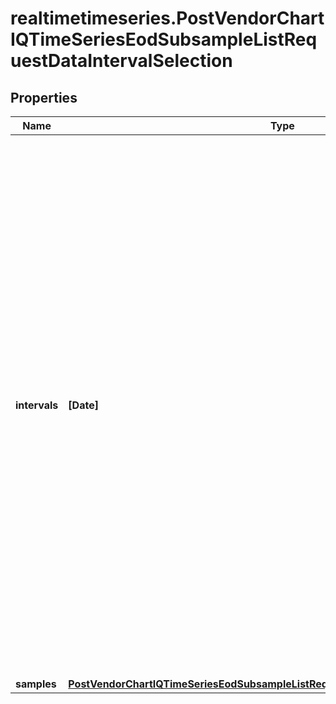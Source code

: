# realtimetimeseries.PostVendorChartIQTimeSeriesEodSubsampleListRequestDataIntervalSelection

## Properties

Name | Type | Description | Notes
------------ | ------------- | ------------- | -------------
**intervals** | **[Date]** | Non-empty intervals of days to consider for the request. The array contains a list of at least two days in increasing order. Each pair of adjacent entries day_n and day_(n+1) specifies a half-open interval, that is a range of days d where day_n &lt;&#x3D; d &lt; day_(n+1). A subsample is computed for each interval. The valid range of intervals is between 1900-01-01 and the day after the current day. | [optional] 
**samples** | [**PostVendorChartIQTimeSeriesEodSubsampleListRequestDataIntervalSelectionSamples**](PostVendorChartIQTimeSeriesEodSubsampleListRequestDataIntervalSelectionSamples.md) |  | [optional] 


